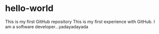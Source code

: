 # hello-world
This is my first GitHub repository
This is my first experience with GitHub. I am a software developer...yadayadayada
